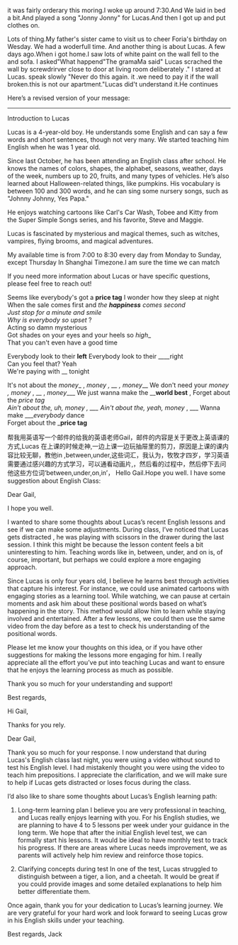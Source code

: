 it was fairly orderary this moring.I woke up around 7:30.And We laid in bed a bit.And played a song "Jonny Jonny" for Lucas.And then I got up and put clothes on.


Lots of thing.My father's  sister came to visit us to cheer Foria's birthday on Wesday. We had a woderfull time.
And another thing is about Lucas. A few days ago.When i got home.I saw lots of  white paint on the wall  fell to the  and sofa. I asked"What happend"The gramaMa said"
Lucas  scrached the wall by screwdrirver close to door at living room deliberately ."
I stared at Lucas. speak slowly "Never do this again. it .we need to pay it if the wall broken.this is not our apartment."Lucas did't understand it.He continues



Here’s a revised version of your message:

---


Introduction to Lucas

Lucas is a 4-year-old boy. He understands some English and can say a few words and short sentences, though not very many. We started teaching him English when he was 1 year old.

Since last October, he has been attending an English class after school. He knows the names of colors, shapes, the alphabet, seasons, weather, days of the week, numbers up to 20, fruits, and many types of vehicles. He’s also learned about Halloween-related things, like pumpkins. His vocabulary is between 100 and 300 words, and he can sing some nursery songs, such as  "Johnny Johnny, Yes Papa."

He enjoys watching cartoons like Carl's Car Wash, Tobee and Kitty from the Super Simple Songs series, and his favorite, Steve and Maggie.

Lucas is fascinated by mysterious and magical themes, such as witches, vampires, flying brooms, and magical adventures.

My available  time is from 7:00 to 8:30 every day from Monday to Sunday, except Thursday In Shanghai Timezone.I am sure  the time we can match

If you need more information about Lucas or have specific questions, please feel free to reach out!


Seems like everybody's got a __price tag__
I wonder how they sleep at night  
When the sale comes first and  _the __happiness__ comes second  
Just stop for a minute and smile  
Why is everybody so _upset__ ?  
Acting so damn mysterious  
Got shades on your eyes and your heels so _high__  
That you can't even have a good time

Everybody look to their __left__
Everybody look to their ____right  
Can you feel that? Yeah  
We're paying with __ tonight

It's not about the _money__ , __money_ , __ , _money____
We don't need your __money_ , _money__ , __ , _money____
We just wanna make the ____world best__ ,
Forget about the __price tag  
Ain't about the, uh, _money__ , ___ 
Ain't about the, yeah, _money__ , ___
Wanna make ____everybody_ dance  
Forget about the ___price tag__


帮我用英语写一个邮件的给我的英语老师Gail，邮件的内容是关于更改上英语课的方式,Lucas 在上课的时候走神,一边上课一边玩抽屉里的剪刀，原因是上课的课内容比较无聊，教他in ,between,under,这些词汇，我认为，牧牧才四岁，学习英语需要通过感兴趣的方式学习，可以通看动画片,，然后看的过程中，然后停下去问他这些方位词‘between,under,on,in’，
Hello Gail.Hope you well.
I have some suggestion about English Class:

Dear Gail,

I hope you well.

I wanted to share some thoughts about Lucas’s recent English lessons and see if we can make some adjustments. During class, I’ve noticed that Lucas  gets distracted , he was playing with scissors in the drawer during the last session. I think this might be because the lesson content feels a bit uninteresting to him. Teaching words like in, between, under, and on is, of course, important, but perhaps we could explore a more engaging approach.

Since Lucas is only four years old, I believe he learns best through activities that capture his interest. For instance, we could use animated cartoons with engaging stories as a learning tool. While watching, we can pause at certain moments and ask him about these positional words based on what’s happening in the story. This method would allow him to learn while staying involved and entertained. After a few lessons, we could then use the same video from the day before as a test to check his understanding of the positional words.

Please let me know your thoughts on this idea, or if you have other suggestions for making the lessons more engaging for him. I really appreciate all the effort you’ve put into teaching Lucas and want to ensure that he enjoys the learning process as much as possible.

Thank you so much for your understanding and support!

Best regards,

Hi Gail,

Thanks for you rely.



Dear Gail,

Thank you so much for your response. I now understand that during Lucas's English class last night, you were using a video without sound to test his English level. I had mistakenly thought you were using the video to teach him prepositions. I appreciate the clarification, and we will make sure to help if Lucas gets distracted or loses focus during the class.

I’d also like to share some thoughts about Lucas’s English learning path:

1. Long-term learning plan
    I believe you are very professional in teaching, and Lucas really enjoys learning with you. For his English studies, we are planning to have 4 to 5 lessons per week under your guidance in the long term. We hope that after the initial English level test, we can formally start his lessons. It would be ideal to have monthly test to track his progress. If there are areas where Lucas needs improvement, we as parents will actively help him review and reinforce those topics.
    
2. Clarifying concepts during test
    In one of the test, Lucas struggled to distinguish between a tiger, a lion, and a cheetah. It would be great if you could provide images and some detailed explanations to help him better differentiate them.
    

Once again, thank you for your dedication to Lucas’s learning journey. We are very grateful for your hard work and look forward to seeing Lucas grow in his English skills under your teaching.

Best regards,
Jack

